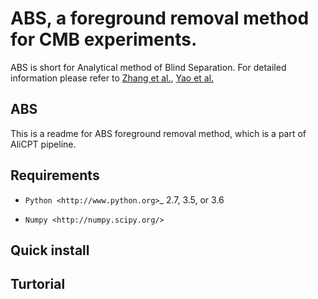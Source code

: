 # ABS, a  foreground removal method for CMB experiments. 
ABS is short for Analytical method of Blind Separation.
For detailed information please refer to [Zhang et al.](https://arxiv.org/abs/1608.03707), [Yao et al.](https://arxiv.org/abs/1807.07016) 

## ABS
This is a readme for ABS foreground removal method, which is a part of AliCPT pipeline.

## Requirements

* `Python <http://www.python.org>`_ 2.7, 3.5, or 3.6

* `Numpy <http://numpy.scipy.org/>`

## Quick install

## Turtorial 


